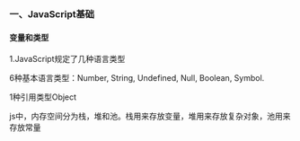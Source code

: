 ### 一、JavaScript基础
#### 变量和类型

1.JavaScript规定了几种语言类型

6种基本语言类型：Number, String, Undefined, Null, Boolean, Symbol.

1种引用类型Object

js中，内存空间分为栈，堆和池。栈用来存放变量，堆用来存放复杂对象，池用来存放常量
